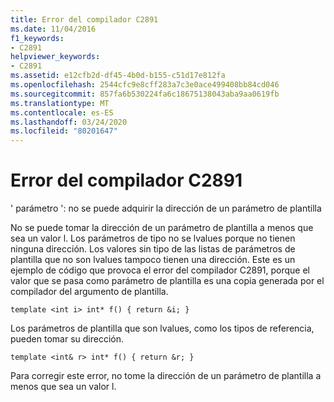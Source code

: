 ```yaml
---
title: Error del compilador C2891
ms.date: 11/04/2016
f1_keywords:
- C2891
helpviewer_keywords:
- C2891
ms.assetid: e12cfb2d-df45-4b0d-b155-c51d17e812fa
ms.openlocfilehash: 2544cfc9e8cff283a7c3e0ace499408bb84cd046
ms.sourcegitcommit: 857fa6b530224fa6c18675138043aba9aa0619fb
ms.translationtype: MT
ms.contentlocale: es-ES
ms.lasthandoff: 03/24/2020
ms.locfileid: "80201647"
---
```

# <a name="compiler-error-c2891"></a>Error del compilador C2891

' parámetro ': no se puede adquirir la dirección de un parámetro de plantilla

No se puede tomar la dirección de un parámetro de plantilla a menos que sea un valor l. Los parámetros de tipo no se lvalues porque no tienen ninguna dirección. Los valores sin tipo de las listas de parámetros de plantilla que no son lvalues tampoco tienen una dirección. Este es un ejemplo de código que provoca el error del compilador C2891, porque el valor que se pasa como parámetro de plantilla es una copia generada por el compilador del argumento de plantilla.

```
template <int i> int* f() { return &i; }
```

Los parámetros de plantilla que son lvalues, como los tipos de referencia, pueden tomar su dirección.

```
template <int& r> int* f() { return &r; }
```

Para corregir este error, no tome la dirección de un parámetro de plantilla a menos que sea un valor l.
